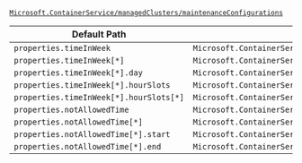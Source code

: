 [`Microsoft.ContainerService/managedClusters/maintenanceConfigurations`](https://docs.microsoft.com/en-us/azure/templates/microsoft.containerservice/managedclusters/maintenanceconfigurations)

| Default Path | Alias |
|---|---|
| `properties.timeInWeek` | `Microsoft.ContainerService/managedClusters/maintenanceConfigurations/timeInWeek` |
| `properties.timeInWeek[*]` | `Microsoft.ContainerService/managedClusters/maintenanceConfigurations/timeInWeek[*]` |
| `properties.timeInWeek[*].day` | `Microsoft.ContainerService/managedClusters/maintenanceConfigurations/timeInWeek[*].day` |
| `properties.timeInWeek[*].hourSlots` | `Microsoft.ContainerService/managedClusters/maintenanceConfigurations/timeInWeek[*].hourSlots` |
| `properties.timeInWeek[*].hourSlots[*]` | `Microsoft.ContainerService/managedClusters/maintenanceConfigurations/timeInWeek[*].hourSlots[*]` |
| `properties.notAllowedTime` | `Microsoft.ContainerService/managedClusters/maintenanceConfigurations/notAllowedTime` |
| `properties.notAllowedTime[*]` | `Microsoft.ContainerService/managedClusters/maintenanceConfigurations/notAllowedTime[*]` |
| `properties.notAllowedTime[*].start` | `Microsoft.ContainerService/managedClusters/maintenanceConfigurations/notAllowedTime[*].start` |
| `properties.notAllowedTime[*].end` | `Microsoft.ContainerService/managedClusters/maintenanceConfigurations/notAllowedTime[*].end` |

